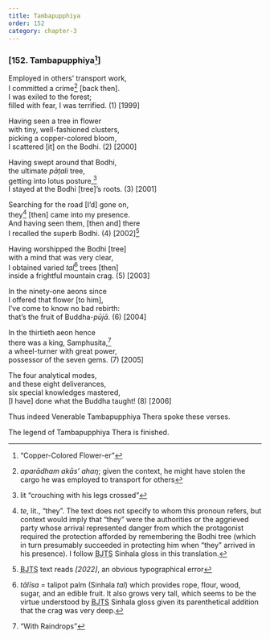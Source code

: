 ```yaml
---
title: Tambapupphiya
order: 152
category: chapter-3
---
```


### \[152. Tambapupphiya[^1]\]

Employed in others’ transport work,  
I committed a crime[^2] \[back then\].  
I was exiled to the forest;  
filled with fear, I was terrified. (1) \[1999\]

Having seen a tree in flower  
with tiny, well-fashioned clusters,  
picking a copper-colored bloom,  
I scattered \[it\] on the Bodhi. (2) \[2000\]

Having swept around that Bodhi,  
the ultimate *pāṭali* tree,  
getting into lotus posture,[^3]  
I stayed at the Bodhi \[tree\]’s roots. (3) \[2001\]

Searching for the road \[I’d\] gone on,  
they[^4] \[then\] came into my presence.  
And having seen them, \[then and\] there  
I recalled the superb Bodhi. (4) \[2002\][^5]

Having worshipped the Bodhi \[tree\]  
with a mind that was very clear,  
I obtained varied *tal*[^6] trees \[then\]  
inside a frightful mountain crag. (5) \[2003\]

In the ninety-one aeons since  
I offered that flower \[to him\],  
I’ve come to know no bad rebirth:  
that’s the fruit of Buddha-*pūjā*. (6) \[2004\]

In the thirtieth aeon hence  
there was a king, Samphusita,[^7]  
a wheel-turner with great power,  
possessor of the seven gems. (7) \[2005\]

The four analytical modes,  
and these eight deliverances,  
six special knowledges mastered,  
\[I have\] done what the Buddha taught! (8) \[2006\]

Thus indeed Venerable Tambapupphiya Thera spoke these verses.

The legend of Tambapupphiya Thera is finished.

[^1]: “Copper-Colored Flower-er”

[^2]: *aparādham akās’ ahaŋ*; given the context, he might have stolen the cargo he was employed to transport for others

[^3]: lit “crouching with his legs crossed”

[^4]: *te*, lit., “they”. The text does not specify to whom this pronoun refers, but context would imply that “they” were the authorities or the aggrieved party whose arrival represented danger from which the protagonist required the protection afforded by remembering the Bodhi tree (which in turn presumably succeeded in protecting him when “they" arrived in his presence). I follow <abbr title="Buddha Jayanthi Tripitaka Series">BJTS</abbr> Sinhala gloss in this translation.

[^5]: <abbr title="Buddha Jayanthi Tripitaka Series">BJTS</abbr> text reads *\[2022\]*, an obvious typographical error

[^6]: *tālīsa* = talipot palm (Sinhala *tal*) which provides rope, flour, wood, sugar, and an edible fruit. It also grows very tall, which seems to be the virtue understood by <abbr title="Buddha Jayanthi Tripitaka Series">BJTS</abbr> Sinhala gloss given its parenthetical addition that the crag was very deep.

[^7]: “With Raindrops”
